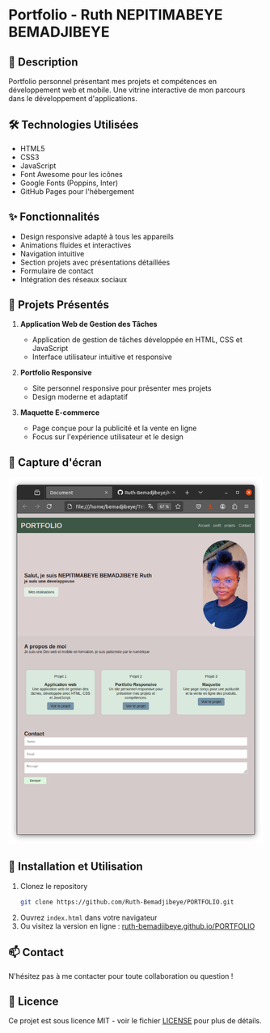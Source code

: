 # Portfolio - Ruth NEPITIMABEYE BEMADJIBEYE

## 📝 Description
Portfolio personnel présentant mes projets et compétences en développement web et mobile. Une vitrine interactive de mon parcours dans le développement d'applications.

## 🛠 Technologies Utilisées
- HTML5
- CSS3
- JavaScript
- Font Awesome pour les icônes
- Google Fonts (Poppins, Inter)
- GitHub Pages pour l'hébergement

## ✨ Fonctionnalités
- Design responsive adapté à tous les appareils
- Animations fluides et interactives
- Navigation intuitive
- Section projets avec présentations détaillées
- Formulaire de contact
- Intégration des réseaux sociaux

## 🚀 Projets Présentés
1. **Application Web de Gestion des Tâches**
   - Application de gestion de tâches développée en HTML, CSS et JavaScript
   - Interface utilisateur intuitive et responsive

2. **Portfolio Responsive**
   - Site personnel responsive pour présenter mes projets
   - Design moderne et adaptatif

3. **Maquette E-commerce**
   - Page conçue pour la publicité et la vente en ligne
   - Focus sur l'expérience utilisateur et le design

## 📸 Capture d'écran
![Aperçu du Portfolio](images/README/1745589782951.png)

## 🔧 Installation et Utilisation
1. Clonez le repository
   ```bash
   git clone https://github.com/Ruth-Bemadjibeye/PORTFOLIO.git
   ```
2. Ouvrez `index.html` dans votre navigateur
3. Ou visitez la version en ligne : [ruth-bemadjibeye.github.io/PORTFOLIO](https://ruth-bemadjibeye.github.io/PORTFOLIO)

## 📫 Contact
N'hésitez pas à me contacter pour toute collaboration ou question !

## 📝 Licence
Ce projet est sous licence MIT - voir le fichier [LICENSE](LICENSE) pour plus de détails.
